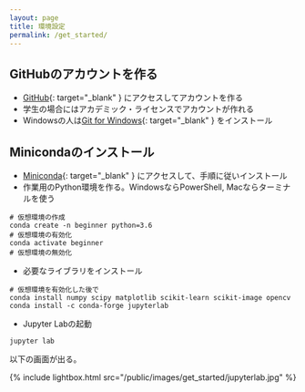 ```yaml
---
layout: page
title: 環境設定
permalink: /get_started/
---
```


## GitHubのアカウントを作る

* [GitHub](https://github.com/){: target="_blank" } にアクセスしてアカウントを作る
* 学生の場合にはアカデミック・ライセンスでアカウントが作れる
* Windowsの人は[Git for Windows](https://gitforwindows.org/){: target="_blank" } をインストール

## Minicondaのインストール

* [Miniconda](https://docs.conda.io/en/latest/miniconda.html){: target="_blank" } にアクセスして、手順に従いインストール
* 作業用のPython環境を作る。WindowsならPowerShell, Macならターミナルを使う

```shell
# 仮想環境の作成
conda create -n beginner python=3.6
# 仮想環境の有効化
conda activate beginner
# 仮想環境の無効化
```

* 必要なライブラリをインストール

```shell
# 仮想環境を有効化した後で
conda install numpy scipy matplotlib scikit-learn scikit-image opencv
conda install -c conda-forge jupyterlab
```

* Jupyter Labの起動

```shell
jupyter lab
```

以下の画面が出る。

{% include lightbox.html src="/public/images/get_started/jupyterlab.jpg" %}

